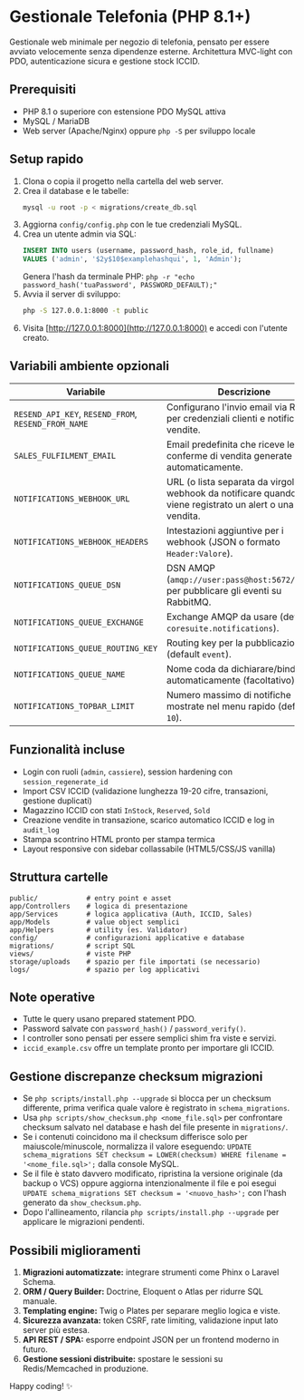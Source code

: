 # Gestionale Telefonia (PHP 8.1+)

Gestionale web minimale per negozio di telefonia, pensato per essere avviato velocemente senza dipendenze esterne. Architettura MVC-light con PDO, autenticazione sicura e gestione stock ICCID.

## Prerequisiti
- PHP 8.1 o superiore con estensione PDO MySQL attiva
- MySQL / MariaDB
- Web server (Apache/Nginx) oppure `php -S` per sviluppo locale

## Setup rapido
1. Clona o copia il progetto nella cartella del web server.
2. Crea il database e le tabelle:
   ```bash
   mysql -u root -p < migrations/create_db.sql
   ```
3. Aggiorna `config/config.php` con le tue credenziali MySQL.
4. Crea un utente admin via SQL:
   ```sql
   INSERT INTO users (username, password_hash, role_id, fullname)
   VALUES ('admin', '$2y$10$examplehashqui', 1, 'Admin');
   ```
   Genera l'hash da terminale PHP: `php -r "echo password_hash('tuaPassword', PASSWORD_DEFAULT);"`
5. Avvia il server di sviluppo:
   ```bash
   php -S 127.0.0.1:8000 -t public
   ```
6. Visita [http://127.0.0.1:8000](http://127.0.0.1:8000) e accedi con l'utente creato.

## Variabili ambiente opzionali
| Variabile | Descrizione |
| --- | --- |
| `RESEND_API_KEY`, `RESEND_FROM`, `RESEND_FROM_NAME` | Configurano l'invio email via Resend per credenziali clienti e notifiche vendite. |
| `SALES_FULFILMENT_EMAIL` | Email predefinita che riceve le conferme di vendita generate automaticamente. |
| `NOTIFICATIONS_WEBHOOK_URL` | URL (o lista separata da virgole) di webhook da notificare quando viene registrato un alert o una vendita. |
| `NOTIFICATIONS_WEBHOOK_HEADERS` | Intestazioni aggiuntive per i webhook (JSON o formato `Header:Valore`). |
| `NOTIFICATIONS_QUEUE_DSN` | DSN AMQP (`amqp://user:pass@host:5672/vhost`) per pubblicare gli eventi su RabbitMQ. |
| `NOTIFICATIONS_QUEUE_EXCHANGE` | Exchange AMQP da usare (default `coresuite.notifications`). |
| `NOTIFICATIONS_QUEUE_ROUTING_KEY` | Routing key per la pubblicazione (default `event`). |
| `NOTIFICATIONS_QUEUE_NAME` | Nome coda da dichiarare/bindare automaticamente (facoltativo). |
| `NOTIFICATIONS_TOPBAR_LIMIT` | Numero massimo di notifiche mostrate nel menu rapido (default `10`). |

## Funzionalità incluse
- Login con ruoli (`admin`, `cassiere`), session hardening con `session_regenerate_id`
- Import CSV ICCID (validazione lunghezza 19-20 cifre, transazioni, gestione duplicati)
- Magazzino ICCID con stati `InStock`, `Reserved`, `Sold`
- Creazione vendite in transazione, scarico automatico ICCID e log in `audit_log`
- Stampa scontrino HTML pronto per stampa termica
- Layout responsive con sidebar collassabile (HTML5/CSS/JS vanilla)

## Struttura cartelle
```
public/            # entry point e asset
app/Controllers    # logica di presentazione
app/Services       # logica applicativa (Auth, ICCID, Sales)
app/Models         # value object semplici
app/Helpers        # utility (es. Validator)
config/            # configurazioni applicative e database
migrations/        # script SQL
views/             # viste PHP
storage/uploads    # spazio per file importati (se necessario)
logs/              # spazio per log applicativi
```

## Note operative
- Tutte le query usano prepared statement PDO.
- Password salvate con `password_hash()` / `password_verify()`.
- I controller sono pensati per essere semplici shim fra viste e servizi.
- `iccid_example.csv` offre un template pronto per importare gli ICCID.

## Gestione discrepanze checksum migrazioni
- Se `php scripts/install.php --upgrade` si blocca per un checksum differente, prima verifica quale valore è registrato in `schema_migrations`.
- Usa `php scripts/show_checksum.php <nome_file.sql>` per confrontare checksum salvato nel database e hash del file presente in `migrations/`.
- Se i contenuti coincidono ma il checksum differisce solo per maiuscole/minuscole, normalizza il valore eseguendo: `UPDATE schema_migrations SET checksum = LOWER(checksum) WHERE filename = '<nome_file.sql>';` dalla console MySQL.
- Se il file è stato davvero modificato, ripristina la versione originale (da backup o VCS) oppure aggiorna intenzionalmente il file e poi esegui `UPDATE schema_migrations SET checksum = '<nuovo_hash>';` con l'hash generato da `show_checksum.php`.
- Dopo l'allineamento, rilancia `php scripts/install.php --upgrade` per applicare le migrazioni pendenti.

## Possibili miglioramenti
1. **Migrazioni automatizzate:** integrare strumenti come Phinx o Laravel Schema.
2. **ORM / Query Builder:** Doctrine, Eloquent o Atlas per ridurre SQL manuale.
3. **Templating engine:** Twig o Plates per separare meglio logica e viste.
4. **Sicurezza avanzata:** token CSRF, rate limiting, validazione input lato server più estesa.
5. **API REST / SPA:** esporre endpoint JSON per un frontend moderno in futuro.
6. **Gestione sessioni distribuite:** spostare le sessioni su Redis/Memcached in produzione.

Happy coding! ✨
